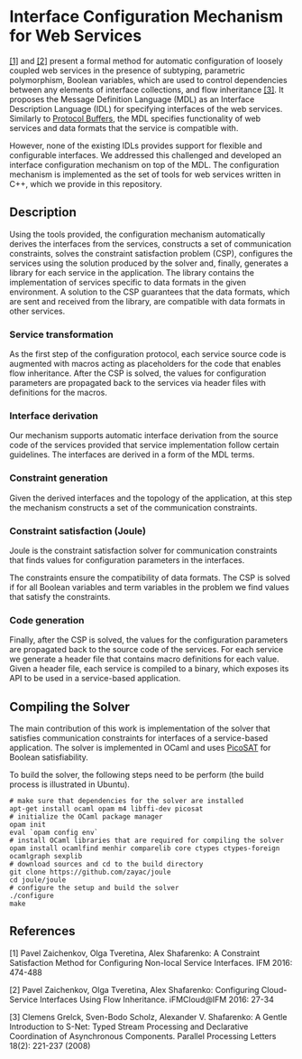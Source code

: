 # Interface Configuration Mechanism for Web Services

[[1]](#ifm2016) and [[2]](#ifmcloud2016) present a formal method for automatic
configuration of loosely coupled web services in the presence of subtyping,
parametric polymorphism, Boolean variables, which are used to control
dependencies between any elements of interface collections, and flow
inheritance [[3]](#ppl2008).  It proposes the Message Definition Language (MDL)
as an Interface Description Language (IDL) for specifying interfaces of the web
services.  Similarly to [Protocol
Buffers](https://developers.google.com/protocol-buffers/), the MDL specifies
functionality of web services and data formats that the service is compatible
with.

However, none of the existing IDLs provides support for flexible and
configurable interfaces.  We addressed this challenged and developed an
interface configuration mechanism on top of the MDL.  The configuration
mechanism is implemented as the set of tools for web services written in C++,
which we provide in this repository.

## Description

Using the tools provided, the configuration mechanism automatically derives the
interfaces from the services, constructs a set of communication constraints,
solves the constraint satisfaction problem (CSP), configures the services using
the solution produced by the solver and, finally, generates a library for each
service in the application.  The library contains the implementation of
services specific to data formats in the given environment.  A solution to the
CSP guarantees that the data formats, which are sent and received from the
library, are compatible with data formats in other services.

### Service transformation

As the first step of the configuration protocol, each service source code is
augmented with macros acting as placeholders for the code that enables flow
inheritance. After the CSP is solved, the values for configuration parameters
are propagated back to the services via header files with definitions for the
macros.

### Interface derivation

Our mechanism supports automatic interface derivation from the source code of
the services provided that service implementation follow certain guidelines.
The interfaces are derived in a form of the MDL terms.

### Constraint generation

Given the derived interfaces and the topology of the application, at this step
the mechanism constructs a set of the communication constraints.

### Constraint satisfaction (Joule)

Joule is the constraint satisfaction solver for communication constraints that
finds values for configuration parameters in the interfaces.

The constraints ensure the compatibility of data formats.  The CSP is solved if
for all Boolean variables and term variables in the problem we find values that
satisfy the constraints.

### Code generation

Finally, after the CSP is solved, the values for the configuration parameters
are propagated back to the source code of the services.  For each service we
generate a header file that contains macro definitions for each value.  Given
a header file, each service is compiled to a binary, which exposes its API to
be used in a service-based application.

## Compiling the Solver

The main contribution of this work is implementation of the solver that
satisfies communication constraints for interfaces of a service-based
application.  The solver is implemented in OCaml and uses
[PicoSAT](http://fmv.jku.at/picosat/) for Boolean satisfiability.

To build the solver, the following steps need to be perform (the build process
is illustrated in Ubuntu).

```shell
# make sure that dependencies for the solver are installed
apt-get install ocaml opam m4 libffi-dev picosat
# initialize the OCaml package manager
opam init
eval `opam config env`
# install OCaml libraries that are required for compiling the solver
opam install ocamlfind menhir comparelib core ctypes ctypes-foreign ocamlgraph sexplib
# download sources and cd to the build directory
git clone https://github.com/zayac/joule
cd joule/joule
# configure the setup and build the solver
./configure
make
```

## References

<a name="ifm2016">[1]</a> Pavel Zaichenkov, Olga Tveretina, Alex Shafarenko:
A Constraint Satisfaction Method for Configuring Non-local Service Interfaces.
IFM 2016: 474-488

<a name="ifmcloud2016">[2]</a> Pavel Zaichenkov, Olga Tveretina, Alex
Shafarenko: Configuring Cloud-Service Interfaces Using Flow Inheritance.
iFMCloud@IFM 2016: 27-34

<a name="ppl2008">[3]</a> Clemens Grelck, Sven-Bodo Scholz, Alexander V.
Shafarenko: A Gentle Introduction to S-Net: Typed Stream Processing and
Declarative Coordination of Asynchronous Components. Parallel Processing
Letters 18(2): 221-237 (2008)
